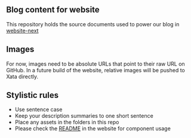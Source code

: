 ## Blog content for website

This repository holds the source documents used to power our blog in [website-next][0]

## Images

For now, images need to be absolute URLs that point to their raw URL on GitHub. In a future build of the website, relative images will be pushed to Xata directly.

## Stylistic rules

- Use sentence case
- Keep your description summaries to one short sentence
- Place any assets in the folders in this repo
- Please check the [README][0] in the website for component usage

[0]: http://github.com/xataio/website-next
